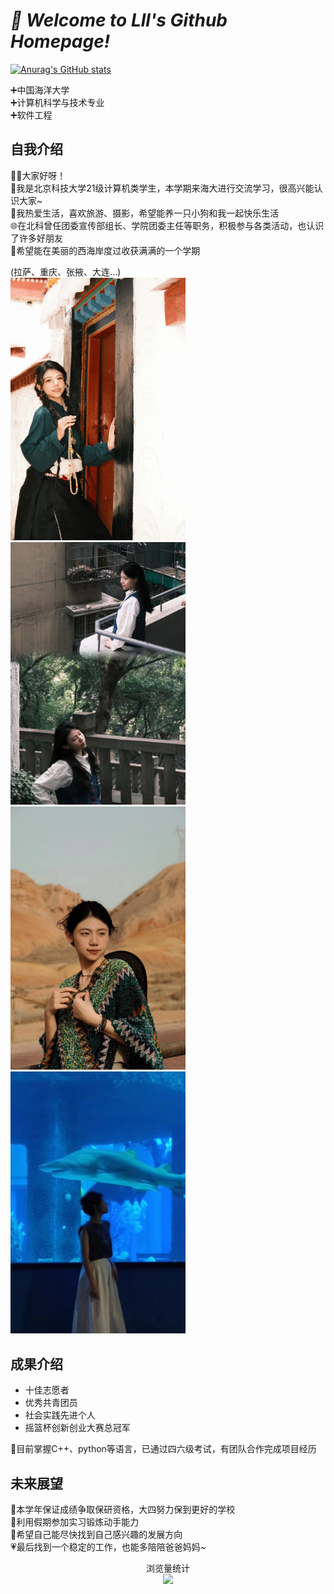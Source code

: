 # *🎉 Welcome to Lll's Github Homepage!*
[![Anurag's GitHub stats](https://github-readme-stats.vercel.app/api?username=anuraghazra)](https://github.com/anuraghazra/github-readme-stats)
 
➕中国海洋大学   
➕计算机科学与技术专业  
➕软件工程


自我介绍
----------
🧚‍♂大家好呀！  
👫我是北京科技大学21级计算机类学生，本学期来海大进行交流学习，很高兴能认识大家~  
🌸我热爱生活，喜欢旅游、摄影，希望能养一只小狗和我一起快乐生活  
🌐在北科曾任团委宣传部组长、学院团委主任等职务，积极参与各类活动，也认识了许多好朋友  
👣希望能在美丽的西海岸度过收获满满的一个学期   

(拉萨、重庆、张掖、大连...)  
<img src="https://github.com/Lll-04/Lll-04/blob/main/1.jpg" width="280px"> <img src="https://github.com/Lll-04/Lll-04/blob/main/2.jpg" width="280px"> <img src="https://github.com/Lll-04/Lll-04/blob/main/3.jpg" width="280px"> <img src="https://github.com/Lll-04/Lll-04/blob/main/4.jpg" width="280px">  




   

成果介绍
----------
- 十佳志愿者
- 优秀共青团员
- 社会实践先进个人
- 摇篮杯创新创业大赛总冠军

🎊目前掌握C++、python等语言，已通过四六级考试，有团队合作完成项目经历

未来展望
----------
🥇本学年保证成绩争取保研资格，大四努力保到更好的学校  
📅利用假期参加实习锻炼动手能力  
🔮希望自己能尽快找到自己感兴趣的发展方向  
💗最后找到一个稳定的工作，也能多陪陪爸爸妈妈~

<div align="center">浏览量统计 </div>
<div align="center"><img src="https://profile-counter.glitch.me/Lll-04/count.svg" /> </div>

<!--
**Lll-04/Lll-04** is a ✨ _special_ ✨ repository because its `README.md` (this file) appears on your GitHub profile.

Here are some ideas to get you started:

- 🔭 I’m currently working on ...
- 🌱 I’m currently learning ...
- 👯 I’m looking to collaborate on ...
- 🤔 I’m looking for help with ...
- 💬 Ask me about ...
- 📫 How to reach me: ...
- 😄 Pronouns: ...
- ⚡ Fun fact: ...
-->
